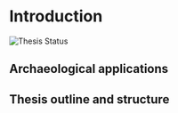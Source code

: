 # Introduction

![Thesis Status](https://img.shields.io/badge/status-writing-blue)
<!-- dental calculus in context -->


## Archaeological applications

<!-- various archaeological applications of dental calculus -->


## Thesis outline and structure

<!-- brief description of the chapters -->
